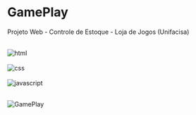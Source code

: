 # GamePlay
Projeto Web - Controle de Estoque - Loja de Jogos (Unifacisa)

<div style="display: inline_block"><br/>
 <img align="center" alt="html" src="https://img.shields.io/badge/html5-%23E34F26.svg?style=for-the-badge&logo=html5&logoColor=white"/>	
</div>
<div style="display: inline_block"><br/>
 <img align="center" alt="css" src="https://img.shields.io/badge/css3-%231572B6.svg?style=for-the-badge&logo=css3&logoColor=white"/>	
</div>
<div style="display: inline_block"><br/>
 <img align="center" alt="javascript" src="https://img.shields.io/badge/JavaScript-F7DF1E?style=for-the-badge&logo=javascript&logoColor=black"/>	
</div><br>

![GamePlay](https://github.com/thiago-ribeiro1/GamePlay/assets/127905420/cbbef1a9-2259-4c28-96d3-80fb2e1282a9)
